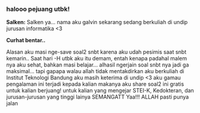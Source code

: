 ### halooo pejuang utbk!

**Salken:**
Salken ya... nama aku galvin sekarang sedang berkuliah di undip jurusan informatika <3

**Curhat bentar..**

Alasan aku masi nge-save soal2 snbt karena aku udah pesimis saat snbt kemarin..
Saat hari -H utbk aku itu demam, entah kenapa padahal malem nya aku sehat, bahkan masi belajar...
alhasil ngerjain soal snbt nya jadi ga maksimal...
tapi gapapa walau allah tidak mentakdirkan aku berkuliah di Institut Teknologi Bandung aku masih keterima di undip <3
aku gamau pengalaman ini terjadi kepada kalian makanya aku share soal2 ini gratis untuk kalian berjuang!
untuk kalian yang mengejar STEI-K, Kedokteran, dan jurusan-jurusan yang tinggi lainya SEMANGATT Yaa!!! ALLAH pasti punya jalan

